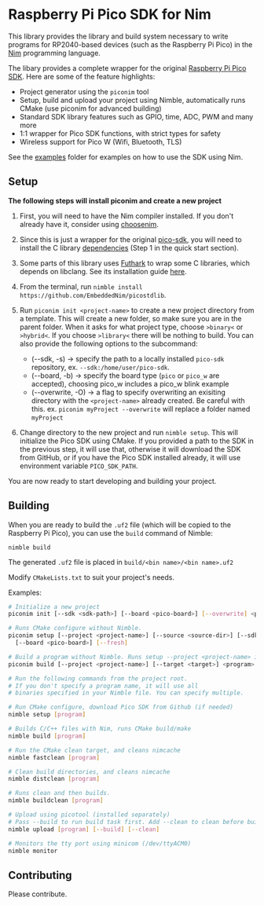 # Raspberry Pi Pico SDK for Nim

This library provides the library and build system necessary to write
programs for RP2040-based devices (such as the Raspberry Pi Pico) in the
[Nim](https://nim-lang.org/) programming language.

The libary provides a complete wrapper for the original [Raspberry Pi Pico
SDK](https://github.com/raspberrypi/pico-sdk). Here are some of the feature highlights:

* Project generator using the `piconim` tool
* Setup, build and upload your project using Nimble, automatically runs CMake
  (use piconim for advanced building)
* Standard SDK library features such as GPIO, time, ADC, PWM and many more
* 1:1 wrapper for Pico SDK functions, with strict types for safety
* Wireless support for Pico W (Wifi, Bluetooth, TLS)

See the [examples](examples) folder for examples on how to use the SDK using Nim.


## Setup

**The following steps will install piconim and create a new project**

1. First, you will need to have the Nim compiler installed. If you don't already
have it, consider using [choosenim](https://github.com/dom96/choosenim).

2. Since this is just a wrapper for the original
[pico-sdk](https://github.com/raspberrypi/pico-sdk), you will need to install the C
library [dependencies](https://github.com/raspberrypi/pico-sdk#quick-start-your-own-project)
(Step 1 in the quick start section).

3. Some parts of this library uses [Futhark](https://github.com/PMunch/futhark) to
wrap some C libraries, which depends on libclang.
See its installation guide [here](https://github.com/PMunch/futhark#installation).

4. From the terminal, run `nimble install https://github.com/EmbeddedNim/picostdlib`.

5. Run `piconim init <project-name>` to create a new project directory from a
template. This will create a new folder, so make sure you are in the parent folder.
When it asks for what project type, choose `>binary<` or `>hybrid<`. If you choose
`>library<` there will be nothing to build.
You can also provide the following options to the subcommand:
    - (--sdk, -s) -> specify the path to a locally installed `pico-sdk` repository,
      ex.  `--sdk:/home/user/pico-sdk`.
    - (--board, -b) -> specify the board type (`pico` or `pico_w` are accepted),
      choosing pico_w includes a pico_w blink example
    - (--overwrite, -O) -> a flag to specify overwriting an exisiting directory 
      with the `<project-name>` already created. Be careful with this.
      ex. `piconim myProject --overwrite` will replace a folder named `myProject`

6. Change directory to the new project and run `nimble setup`. This will initialize
the Pico SDK using CMake. If you provided a path to the SDK in the previous step, it will
use that, otherwise it will download the SDK from GitHub, or if you have the Pico SDK installed
already, it will use environment variable `PICO_SDK_PATH`.

You are now ready to start developing and building your project.


## Building

When you are ready to build the `.uf2` file (which will be copied to the Raspberry Pi Pico),
you can use the `build` command of Nimble:

`nimble build`

The generated `.uf2` file is placed in `build/<bin name>/<bin name>.uf2`

Modify `CMakeLists.txt` to suit your project's needs.

Examples:

```bash
# Initialize a new project
piconim init [--sdk <sdk-path>] [--board <pico-board>] [--overwrite] <project-name>

# Runs CMake configure without Nimble.
piconim setup [--project <project-name>] [--source <source-dir>] [--sdk <sdk-path>]
  [--board <pico-board>] [--fresh]

# Build a program without Nimble. Runs setup --project <project-name> if build dir is empty
piconim build [--project <project-name>] [--target <target>] <program>

# Run the following commands from the project root.
# If you don't specify a program name, it will use all
# binaries specified in your Nimble file. You can specify multiple.

# Run CMake configure, download Pico SDK from Github (if needed)
nimble setup [program]

# Builds C/C++ files with Nim, runs CMake build/make
nimble build [program]

# Run the CMake clean target, and cleans nimcache
nimble fastclean [program]

# Clean build directories, and cleans nimcache
nimble distclean [program]

# Runs clean and then builds.
nimble buildclean [program]

# Upload using picotool (installed separately)
# Pass --build to run build task first. Add --clean to clean before building.
nimble upload [program] [--build] [--clean]

# Monitors the tty port using minicom (/dev/ttyACM0)
nimble monitor

```


## Contributing

Please contribute.
